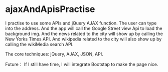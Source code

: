 # ajaxAndApisPractise
I practise to use some APIs and jQuery AJAX function.
The user can type into the address. And the app will call the Google Street view Api to load the background img.
And the news related to the city will show up by calling the New Yorks Times API.
And wikipedia related to the city will also show up by calling the wikiMedia search API.

The core techniques:
jQuery, AJAX, JSON, API.

Future：
If I still have time, I will integrate Bootstap to make the page nice.
